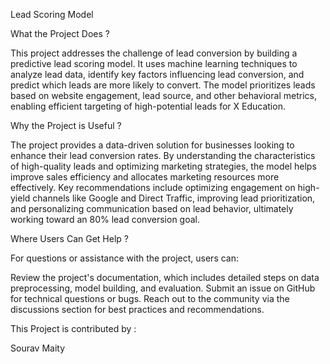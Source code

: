 Lead Scoring Model

What the Project Does ?

This project addresses the challenge of lead conversion by building a predictive lead scoring model. It uses machine learning techniques to analyze lead data, identify key factors influencing lead conversion, and predict which leads are more likely to convert. The model prioritizes leads based on website engagement, lead source, and other behavioral metrics, enabling efficient targeting of high-potential leads for X Education.

Why the Project is Useful ?

The project provides a data-driven solution for businesses looking to enhance their lead conversion rates. By understanding the characteristics of high-quality leads and optimizing marketing strategies, the model helps improve sales efficiency and allocates marketing resources more effectively. Key recommendations include optimizing engagement on high-yield channels like Google and Direct Traffic, improving lead prioritization, and personalizing communication based on lead behavior, ultimately working toward an 80% lead conversion goal.

Where Users Can Get Help ?

For questions or assistance with the project, users can:

Review the project's documentation, which includes detailed steps on data preprocessing, model building, and evaluation.
Submit an issue on GitHub for technical questions or bugs.
Reach out to the community via the discussions section for best practices and recommendations.

This Project is contributed by :

Sourav Maity 


